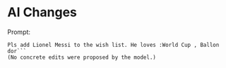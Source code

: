 # AI Changes

Prompt:
```
Pls add Lionel Messi to the wish list. He loves :World Cup , Ballon dor```
(No concrete edits were proposed by the model.)